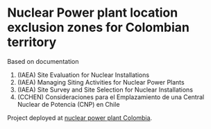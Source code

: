 # Nuclear Power plant location exclusion zones for Colombian territory

Based on documentation

<ol>
  <li>(IAEA) Site Evaluation for Nuclear Installations</li>
  <li>(IAEA) Managing Siting Activities for Nuclear Power Plants</li>
  <li>(IAEA) Site Survey and Site Selection for Nuclear Installations</li>
  <li>(CCHEN) Consideraciones para el Emplazamiento de una Central Nuclear de Potencia (CNP) en Chile </li>
</ol>

Project deployed at [nuclear power plant Colombia](https://planta-nuclear-colombia.onrender.com/).


